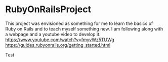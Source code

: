 # RubyOnRailsProject

This project was envisioned as something for me to learn the basics of Ruby on Rails and to teach myself something new. 
I am following along with a webpage and a youtube video to develop it. 
https://www.youtube.com/watch?v=fmyvWz5TUWg
https://guides.rubyonrails.org/getting_started.html

Test
